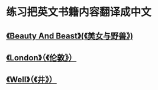 # 练习把英文书籍内容翻译成中文
## [《Beauty And Beast》(《美女与野兽》)](https://robinxiang.github.io/EN-CN/beauty-and-beast)
## [《London》（《伦敦》）](https://robinxiang.github.io/EN-CN/20220508-london)
## [《Well》（《井》）](https://robinxiang.github.io/EN-CN/20220508-well)
